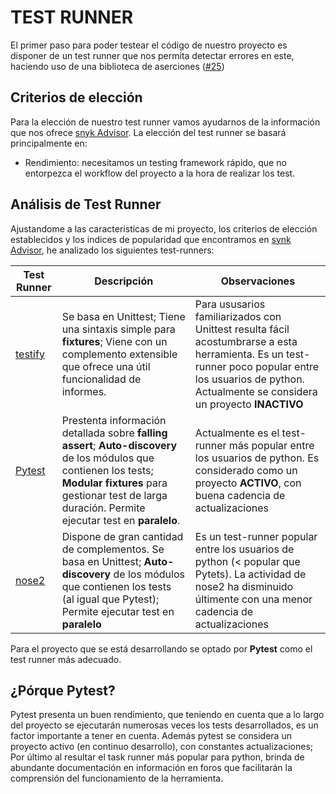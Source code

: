 # TEST RUNNER

El primer paso para poder testear el código de nuestro proyecto es disponer de un test runner que nos permita detectar errores en este, haciendo uso de una biblioteca de aserciones ([#25](https://github.com/joseantonio2001/OlivApp/issues/25))

## Criterios de elección

Para la elección de nuestro test runner vamos ayudarnos de la información que nos ofrece [snyk Advisor](https://snyk.io/advisor/python). La elección del test runner se basará principalmente en:

 - Rendimiento: necesitamos un testing framework rápido, que no entorpezca el workflow del proyecto a la hora de realizar los test.

## Análisis de Test Runner

Ajustandome a las características de mi proyecto, los criterios de elección establecidos y los indices de popularidad que encontramos en [synk Advisor](https://snyk.io/advisor/python), he analizado los siguientes test-runners:

| Test Runner                                | Descripción                | Observaciones                                                                                                                                             |
|--------------------------------------------|----------------------------|-----------------------------------------------------------------------------------------------------------------------------------------------------------|
| [testify](https://pypi.org/project/testify/)   |  Se basa en Unittest; Tiene una sintaxis simple para __fixtures__; Viene con un complemento extensible que ofrece una útil funcionalidad de informes.   |  Para ususarios familiarizados con Unittest resulta fácil acostumbrarse a esta herramienta. Es un test-runner poco popular entre los usuarios de python. Actualmente se considera un proyecto **INACTIVO** |
| [Pytest](https://pypi.org/project/pytest/) | Prestenta información detallada sobre __falling assert__;  __Auto-discovery__  de los módulos que contienen los tests; __Modular fixtures__  para gestionar test de larga duración. Permite ejecutar test en __paralelo__.           |  Actualmente es el test-runner más popular entre los usuarios de python. Es considerado como un proyecto **ACTIVO**, con buena cadencia de actualizaciones |
| [nose2](https://pypi.org/project/nose2/)   | Dispone de gran cantidad de complementos. Se basa en Unittest; __Auto-discovery__  de los módulos que contienen los tests (al igual que Pytest); Permite ejecutar test en __paralelo__   |  Es un test-runner popular entre los usuarios de python (< popular que Pytets). La actividad de nose2 ha disminuido últimente con una menor cadencia de actualizaciones |

Para el proyecto que se está desarrollando se optado por **Pytest** como el test runner más adecuado.

## ¿Pórque Pytest?

Pytest presenta un buen rendimiento, que teniendo en cuenta que a lo largo del proyecto se ejecutarán numerosas veces los tests desarrollados, es un factor importante a tener en cuenta. Además pytest se considera un proyecto activo (en continuo desarrollo), con constantes actualizaciones; Por último al resultar el task runner más popular para python, brinda de abundante documentación en información en foros que facilitarán la comprensión del funcionamiento de la herramienta.
